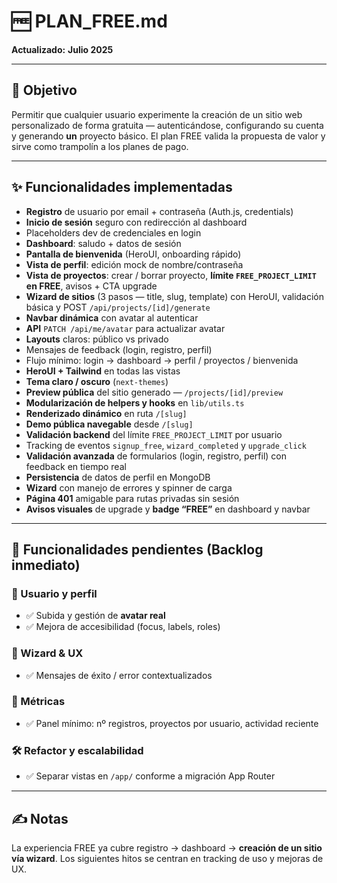 # 🆓 PLAN_FREE.md

**Actualizado:** **Julio 2025**

---

## 🎯 Objetivo

Permitir que cualquier usuario experimente la creación de un sitio web personalizado de forma gratuita — autenticándose, configurando su cuenta y generando **un** proyecto básico. El plan FREE valida la propuesta de valor y sirve como trampolín a los planes de pago.

---

## ✨ Funcionalidades implementadas

- **Registro** de usuario por email + contraseña (Auth.js, credentials)
- **Inicio de sesión** seguro con redirección al dashboard
- Placeholders dev de credenciales en login
- **Dashboard**: saludo + datos de sesión
- **Pantalla de bienvenida** (HeroUI, onboarding rápido)
- **Vista de perfil**: edición mock de nombre/contraseña
- **Vista de proyectos**: crear / borrar proyecto, **límite `FREE_PROJECT_LIMIT` en FREE**, avisos + CTA upgrade
- **Wizard de sitios** (3 pasos — title, slug, template) con HeroUI, validación básica y POST `/api/projects/[id]/generate`
- **Navbar dinámica** con avatar al autenticar
- **API** `PATCH /api/me/avatar` para actualizar avatar
- **Layouts** claros: público vs privado
- Mensajes de feedback (login, registro, perfil)
- Flujo mínimo: login → dashboard → perfil / proyectos / bienvenida
- **HeroUI + Tailwind** en todas las vistas
- **Tema claro / oscuro** (`next-themes`)
- **Preview pública** del sitio generado — `/projects/[id]/preview`
- **Modularización de helpers y hooks** en `lib/utils.ts`
- **Renderizado dinámico** en ruta `/[slug]`
- **Demo pública navegable** desde `/[slug]`
- **Validación backend** del límite `FREE_PROJECT_LIMIT` por usuario
- Tracking de eventos `signup_free`, `wizard_completed` y `upgrade_click`
- **Validación avanzada** de formularios (login, registro, perfil) con feedback en tiempo real
- **Persistencia** de datos de perfil en MongoDB
- **Wizard** con manejo de errores y spinner de carga
- **Página 401** amigable para rutas privadas sin sesión
- **Avisos visuales** de upgrade y **badge “FREE”** en dashboard y navbar

---

## 🚧 Funcionalidades pendientes (Backlog inmediato)

### 👤 Usuario y perfil

- ✅ Subida y gestión de **avatar real**
- ✅ Mejora de accesibilidad (focus, labels, roles)

### 🧱 Wizard & UX

- ✅ Mensajes de éxito / error contextualizados

### 🧪 Métricas

- ✅ Panel mínimo: nº registros, proyectos por usuario, actividad reciente

### 🛠 Refactor y escalabilidad

- ✅ Separar vistas en `/app/` conforme a migración App Router

---

## ✍️ Notas

La experiencia FREE ya cubre registro → dashboard → **creación de un sitio vía wizard**.
Los siguientes hitos se centran en tracking de uso y mejoras de UX.
